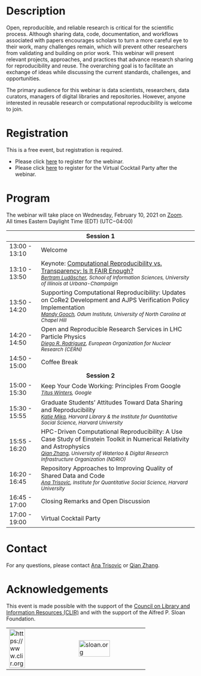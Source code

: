 # Description

Open, reproducible, and reliable research is critical for the scientific process. Although sharing data, code, documentation, and workflows associated with papers encourages scholars to turn a more careful eye to their work, many challenges remain, which will prevent other researchers from validating and building on prior work. This webinar will present relevant projects, approaches, and practices that advance research sharing for reproducibility and reuse. The overarching goal is to facilitate an exchange of ideas while discussing the current standards, challenges, and opportunities. 

The primary audience for this webinar is data scientists, researchers, data curators, managers of digital libraries and repositories. However, anyone interested in reusable research or computational reproducibility is welcome to join.

# Registration
This is a free event, but registration is required. 

- Please click [here](https://clirdlf.zoom.us/webinar/register/5016118615226/WN_kt9FzJKCQguURSlDgTNKTQ) to register for the webinar.
- Please click [here](https://docs.google.com/forms/d/e/1FAIpQLSdoiklA15EKuZJHy9yf668dXnmtNlK4lgDZIV8hEirkTUVXeg/viewform) to register for the Virtual Cocktail Party after the webinar.


# Program 

The webinar will take place on Wednesday, February 10, 2021 on [Zoom](https://zoom.us/download).<br>
All times Eastern Daylight Time (EDT) (UTC−04:00)

<table id="table1">
<thead>
  <tr>
    <th colspan="2">Session 1</th>
  </tr>
</thead>
<tbody>
  <tr>
    <td>13:00 - 13:10</td>
    <td>Welcome</td>
  </tr>
  <tr>
    <td>13:10 - 13:50</td>
    <td>
        Keynote: <a href="keynote">Computational Reproducibility vs. Transparency: Is It FAIR Enough?</a><br>
        <small><i><a href="https://ischool.illinois.edu/people/bertram-ludascher">Bertram Ludäscher</a>, School of Information Sciences, University of Illinois at Urbana-Champaign</i></small>
    </td>
  </tr>
  <tr>
    <td>13:50 - 14:20</td>
    <td>
        Supporting Computational Reproducibility: Updates on CoRe2 Development and AJPS Verification Policy Implementation<br>
        <small><i><a href="https://odum.unc.edu/people/gooch/">Mandy Gooch</a>, Odum Institute, University of North Carolina at Chapel Hill</i></small>
    </td>
  </tr>
  <tr>
    <td>14:20 - 14:50</td>
    <td>
        Open and Reproducible Research Services in LHC Particle Physics<br>
        <small><i><a href="https://orcid.org/0000-0003-0649-2002">Diego R. Rodriguez</a>, European Organization for Nuclear Research (CERN)</i></small>
    </td>
  </tr>
  <tr>
    <td>14:50 - 15:00</td>
    <td>
        Coffee Break
    </td>
  </tr>
  <tr>
    <td colspan="2" style="text-align:center"><b>Session 2</b></td>
  </tr>
  <tr>
    <td>15:00 - 15:30</td>
    <td>
        Keep Your Code Working: Principles From Google<br>
        <small><i><a href="https://www.oreilly.com/pub/au/7953">Titus Winters</a>, Google</i></small>
    </td>
  </tr>
  <tr>
    <td>15:30 - 15:55</td>
    <td>
        Graduate Students’ Attitudes Toward Data Sharing and Reproducibility<br>
        <small><i><a href="https://hlrdm.library.harvard.edu/people/katie-mika">Katie Mika</a>,
        Harvard Library & the Institute for Quantitative Social Science, Harvard University</i></small>
    </td>
  </tr>
  <tr>
    <td>15:55 - 16:20</td>
    <td>
        HPC-Driven Computational Reproducibility: A Use Case Study of Einstein Toolkit in Numerical Relativity and Astrophysics<br>
        <small><i><a href="https://engagedri.ca/about-engage-dri/team/qian-zhang-senior-analyst-for-research-software-rs">Qian Zhang</a>, University of Waterloo & Digital Research Infrastructure Organization (NDRIO)</i></small>
    </td>
  </tr>
  <tr>
    <td>16:20 - 16:45</td>
    <td>
        Repository Approaches to Improving Quality of Shared Data and Code<br>
        <small><i><a href="https://projects.iq.harvard.edu/atrisovic">Ana Trisovic</a>, Institute for Quantitative Social Science, Harvard University</i></small>
    </td>
  </tr>
  <tr>
    <td>16:45 - 17:00</td>
    <td>Closing Remarks and Open Discussion</td>
  </tr>
  <tr>
    <td>17:00 - 19:00</td>
    <td>Virtual Cocktail Party</td>
  </tr>
</tbody>
</table>


# Contact

For any questions, please contact <a href="mailto:anatrisovic@g.harvard.edu">Ana Trisovic</a> or <a href="mailto:zhangqian06@gmail.com">Qian Zhang</a>.

# Acknowledgements  

This event is made possible with the support of the [Council on Library and Information Resources (CLIR)](https://www.clir.org) and with the support of the Alfred P. Sloan Foundation.

<table id="wrapper" cellpadding="0" cellspacing="0" border="0">
  <tr>
    <td style="width:50%;">
        <img src="https://clir.wordpress.clir.org/wp-content/uploads/sites/6/2017/10/CLIR_red_w_wordmark.png" alt="https://www.clir.org" style="width:50%"></td>
    <td style="width:50%;">
        <img src="https://sloan.org/storage/app/media/uploaded-files/Logo-2B-SMALL-Gold-Blue.png" alt="sloan.org" style="width:70%"></td>
  </tr>
</table>
